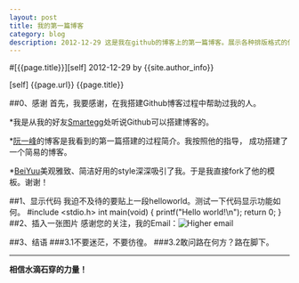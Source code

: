 ```yaml
---
layout: post
title: 我的第一篇博客
category: blog
description: 2012-12-29 这是我在github的博客上的第一篇博客。展示各种排版格式的使用方法
---
```


#[{{page.title}}][self]
2012-12-29 by {{site.author_info}}

[self] {{page.url}} {{page.title}}

##0、感谢
首先，我要感谢，在我搭建Github博客过程中帮助过我的人。

*我是从我的好友[Smartegg][]处听说Github可以搭建博客的。

*[阮一峰][ruanyifeng]的博客是我看到的第一篇搭建的过程简介。我按照他的指导，
成功搭建了一个简易的博客。

*[BeiYuu][]美观雅致、简洁好用的style深深吸引了我。于是我直接fork了他的模板。谢谢！

##1、显示代码
我迫不及待的要贴上一段helloworld。测试一下代码显示功能如何。
    #include    <stdio.h>
    int main(void)
    \{
        printf("Hello world!\n");
        return 0;
    \}
##2、插入一张图片
感谢您的关注，我的Email：![Higher email](/image/myemail.gif)

##3、结语
###3.1不要迷茫，不要彷徨。
###3.2敢问路在何方？路在脚下。


***
**相信水滴石穿的力量！**

[smartegg]: http://smartegg.github.com/ "My friend, Smartegg"
[ruanyifeng]: http://www.ruanyifeng.com/blog/2012/08/blogging_with_jekyll.html "搭建Github博客"
[beiyuu]: http://beiyuu.com/ "BeiYuu"
